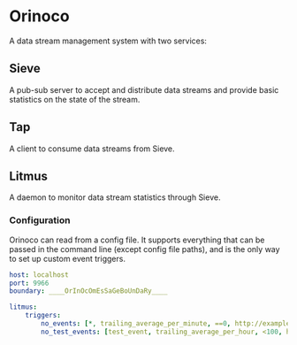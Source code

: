 # Orinoco
A data stream management system with two services:

## Sieve
A pub-sub server to accept and distribute data streams and provide basic
statistics on the state of the stream.

## Tap
A client to consume data streams from Sieve.

## Litmus
A daemon to monitor data stream statistics through Sieve.

### Configuration
Orinoco can read from a config file. It supports everything that can be passed
in the command line (except config file paths), and is the only way to set up
custom event triggers.

```yaml
host: localhost
port: 9966
boundary: ____OrInOcOmEsSaGeBoUnDaRy____

litmus:
	triggers:
		no_events: [*, trailing_average_per_minute, ==0, http://example.com/events]
		no_test_events: [test_event, trailing_average_per_hour, <100, http://example.com/events]
```
